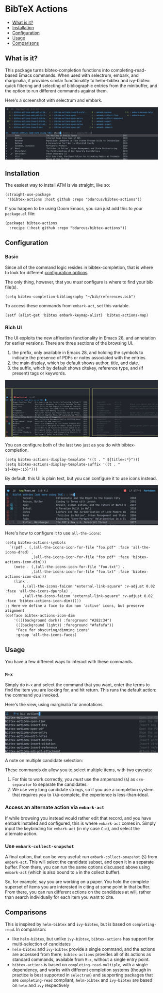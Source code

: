 # BibTeX Actions

- [What is it?](#what-is-it)
- [Installation](#installation)
- [Configuration](#configuration)
- [Usage](#usage)
- [Comparisons](#comparisons)

## What is it?

This package turns bibtex-completion functions into completing-read-based Emacs commands. 
When used with selectrum, embark, and marginalia, it provides similar functionality to helm-bibtex and ivy-bibtex: quick filtering and selecting of bibliographic entries from the minibuffer, and the option to run different commands against them.

Here's a screenshot with selectrum and embark.

![selectrum-embark screenshot](images/selectrum-embark.png)

## Installation

The easiest way to install ATM is via straight, like so:

``` emacs-lisp
(straight-use-package
 '(bibtex-actions :host github :repo "bdarcus/bibtex-actions"))
 ```

If you happen to be using Doom Emacs, you can just add this to your `package.el` file:

``` emacs-lisp
(package! bibtex-actions 
  :recipe (:host github :repo "bdarcus/bibtex-actions"))
```

## Configuration

### Basic

Since all of the command logic resides in bibtex-completion, that is where to look for different [configuration options][bt-config]. 

The only thing, however, that you _must_ configure is where to find your bib file(s). 

``` emacs-lisp
(setq bibtex-completion-bibliography "~/bib/references.bib")
```

To access these commands from `embark-act`, set this variable.

``` emacs-lisp
(setf (alist-get 'bibtex embark-keymap-alist) 'bibtex-actions-map)
```

### Rich UI

The UI exploits the new affixation functionality in Emacs 28, and annotation for earlier versions. 
There are three sections of the browsing UI. 

1. the prefix, only available in Emacs 28, and holding the symbols to indicate the presence of PDFs or notes associated with the entries.
2. the main display, which by default shows author, title, and date.
3. the suffix, which by default shows citekey, reference type, and (if present) tags or keywords.

![UI sections](images/ui-segments.png)

You can configure both of the last two just as you do with bibtex-completion.

``` emacs-lisp
(setq bibtex-actions-display-template '((t . " ${title=:*}")))
(setq bibtex-actions-display-template-suffix '((t . "          ${=key=:15}")))
```

By default, this UI is plain text, but you can configure it to use icons instead. 

![rich UI with icons screenshot](images/rich-ui-icons.png)

Here's how to configure it to use `all-the-icons`:

``` emacs-lisp
(setq bibtex-actions-symbols
  `((pdf . (,(all-the-icons-icon-for-file "foo.pdf" :face 'all-the-icons-dred) .
            ,(all-the-icons-icon-for-file "foo.pdf" :face 'bibtex-actions-icon-dim)))
    (note . (,(all-the-icons-icon-for-file "foo.txt") .
            ,(all-the-icons-icon-for-file "foo.txt" :face 'bibtex-actions-icon-dim)))        
    (link . 
        (,(all-the-icons-faicon "external-link-square" :v-adjust 0.02 :face 'all-the-icons-dpurple) .
        ,(all-the-icons-faicon "external-link-square" :v-adjust 0.02 :face 'bibtex-actions-icon-dim)))))
;; Here we define a face to dim non 'active' icons, but preserve alignment
(defface bibtex-actions-icon-dim
    '((((background dark)) :foreground "#282c34")
     (((background light)) :foreground "#fafafa"))
     "Face for obscuring/dimming icons"
     :group 'all-the-icons-faces)
```

## Usage

You have a few different ways to interact with these commands.

### `M-x`

Simply do `M-x` and select the command that you want, enter the terms to find the item you are looking for, and hit return. 
This runs the default action: the command you invoked.

Here's the view, using marginalia for annotations.

![commands available from M-x](images/m-x.png)

A note on multiple candidate selection:

These commands do allow you to select multiple items, with two caveats:

1. For this to work correctly, you _must_ use the ampersand (`&`) as `crm-separator` to separate the candidates.
2. We use very long candidate strings, so if you use a completion system that requires you to `TAB`-complete, the experience is less-than-ideal.

### Access an alternate action via `embark-act`

If while browsing you instead would rather edit that record, and you have embark installed and configured, this is where `embark-act` comes in. 
Simply input the keybinding for `embark-act` (in my case `C-o`), and select the alternate action.

### Use `embark-collect-snapshot`

A final option, that can be very useful: run `embark-collect-snapshot` (`S`) from `embark-act`. 
This will select the candidate subset, and open it in a separate buffer. 
From there, you can run the same options discussed above using `embark-act` (which is also bound to `a` in the collect buffer).

So, for example, say you are working on a paper. 
You hold the complete superset of items you are interested in citing at some point in that buffer. 
From there, you can run different actions on the candidates at will, rather than search individually for each item you want to cite.

## Comparisons

This is inspired by `helm-bibtex` and `ivy-bibtex`, but is based on `completing-read`. In comparison:


- like `helm-bibtex`, but unlike `ivy-bibtex`, `bibtex-actions` has support for multi-selection of candidates
- `helm-bibtex` and `ivy-bibtex` provide a single command, and the actions are accessed from there; `bibtex-actions` provides all of its actions as standard commands, available from `M-x`, without a single entry point.
- `bibtex-actions` is based on `completing-read-multiple`, with a single dependency, and works with different completion systems (though in practice is best supported in `selectrum`) and supporting packages that are `completing-read` compliant; `helm-bibtex` and `ivy-bibtex` are based on `helm` and `ivy` respectively

[bt-config]: https://github.com/tmalsburg/helm-bibtex#basic-configuration-recommended
